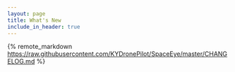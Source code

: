 ```yaml
---
layout: page
title: What's New
include_in_header: true
---
```


{% remote_markdown https://raw.githubusercontent.com/KYDronePilot/SpaceEye/master/CHANGELOG.md %}
